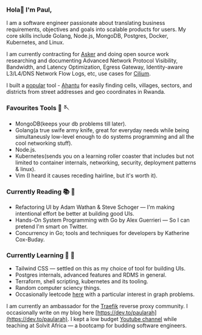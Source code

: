 
### Hola👋 I'm Paul, 

I am a software engineer passionate about translating business requirements, objectives and goals into scalable products for users. My core skills include Golang, Node.js, MongoDB, Postgres, Docker, Kubernetes, and Linux.  
 
I am currently contracting for [Asker](https://www.askertech.com/) and doing open source work researching and documenting  Advanced Network Protocol Visibility,  Bandwidth, and Latency Optimization, Egress Gateway, Identity-aware L3/L4/DNS Network Flow Logs, etc, use cases for [Cilium](https://cilium.io/). 

I built a [popular](https://twitter.com/ArahPaul/status/1534999763095019523) tool - [Ahantu](https://www.ahantu.rw/)  for easily finding cells, villages, sectors, and districts from street addresses and geo coordinates in Rwanda. 

### Favourites Tools 🧵 🪡
* MongoDB(keeps your db problems till later).
* Golang(a true swife army knife, great for everyday needs while being simultaneusly low-level enough to do systems programming and all the cool networking stuff).
* Node.js.
* Kubernetes(sends you on a learning roller coaster that includes but not limited to container internals, networking, security, deployment patterns & linux).
* Vim (I heard it causes receding hairline, but it's worth it). 

### Currently Reading 📚 📖 
* Refactoring UI by Adam Wathan & Steve Schoger — I'm making intentional effort be better at building good UIs. 
* Hands-On System Programming with Go by Alex Guerrieri — So I can pretend I'm smart on Twitter. 
* Concurrency in Go; tools and techniques for developers by Katherine Cox-Buday.

### Currently Learning  📝 📌 
* Tailwind CSS — settled on this as my choice of tool for building UIs. 
* Postgres internals, advanced features and RDMS in general. 
* Terraform, shell scripting, kubernetes and its tooling. 
* Random computer sciency things. 
* Occasionally leetcode [here](https://leetcode.com/paularah/) with a particular interest in graph problems.

I am currently an ambassador for the [Traefik](https://traefik.io/) reverse proxy community. I occasionally write on my blog here [https://dev.to/paularah](https://dev.to/paularah).
I kept a low budget [Youtube channel](https://www.youtube.com/channel/UCgLDHwAR153t_Yv2cIi3z0g) while teaching at Solvit Africa — a bootcamp for budding software engineers.  
